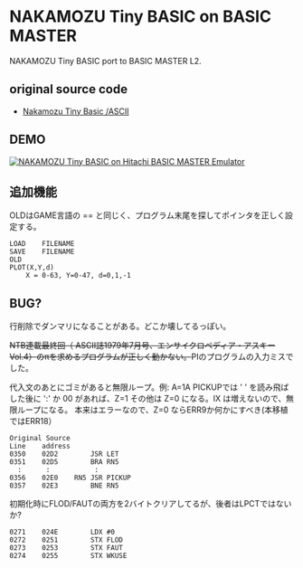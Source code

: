 # NAKAMOZU Tiny BASIC on BASIC MASTER 

NAKAMOZU Tiny BASIC port to BASIC MASTER L2.

## original source code

- [Nakamozu Tiny Basic /ASCII](https://hyamasynth.web.fc2.com/ACII_NTB/ACII_NTB.html)

## DEMO

[![NAKAMOZU Tiny BASIC on Hitachi BASIC MASTER Emulator](http://img.youtube.com/vi/M3DNZJXfutU/0.jpg)](https://www.youtube.com/watch?v=M3DNZJXfutU)



## 追加機能

OLDはGAME言語の == と同じく、プログラム末尾を探してポインタを正しく設定する。

```
LOAD	FILENAME
SAVE	FILENAME
OLD
PLOT(X,Y,d)
	X = 0-63, Y=0-47, d=0,1,-1
```

## BUG?

行削除でダンマリになることがある。どこか壊してるっぽい。

<del>NTB連載最終回（ ASCII誌1979年7月号、エンサイクロペディア・アスキーVol.4）のπを求めるプログラムが正しく動かない。</del>PIのプログラムの入力ミスでした。

代入文のあとにゴミがあると無限ループ。例: A=1A
PICKUPでは ' ' を読み飛ばした後に ':' か 00 があれば、Z=1
その他は Z=0 になる。IX は増えないので、無限ループになる。
本来はエラーなので、Z=0 ならERR9か何かにすべき(本移植ではERR18）

```
Original Source
Line	address
0350	02D2		JSR	LET
0351	02D5		BRA	RN5
  :      :           :
0356	02E0	RN5	JSR	PICKUP
0357	02E3		BNE	RN5
```

初期化時にFLOD/FAUTの両方を2バイトクリアしてるが、後者はLPCTではないか?

```
0271	024E		LDX	#0
0272	0251		STX	FLOD
0273	0253		STX	FAUT
0274	0255		STX	WKUSE
```
